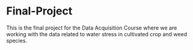 # Final-Project
This is the final project for the Data Acquisition Course where we are working with the data related to water stress in cultivated crop and weed species. 

